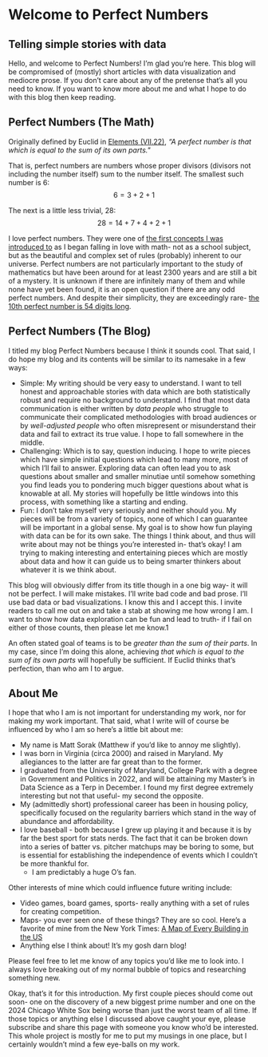 # Welcome to Perfect Numbers
## Telling simple stories with data

Hello, and welcome to Perfect Numbers! I’m glad you’re here. This blog will be compromised of (mostly) short articles with data visualization and mediocre prose. If you don’t care about any of the pretense that’s all you need to know. If you want to know more about me and what I hope to do with this blog then keep reading.

## Perfect Numbers (The Math)

Originally defined by Euclid in [Elements (VII.22)](http://aleph0.clarku.edu/~djoyce/elements/bookVII/defVII22.html), *“A perfect number is that which is equal to the sum of its own parts."*

That is, perfect numbers are numbers whose proper divisors (divisors not including the number itself) sum to the number itself. The smallest such number is 6: $$6=3+2+1$$

The next is a little less trivial, 28: $$28=14+7+4+2+1$$

I love perfect numbers. They were one of [the first concepts I was introduced to](https://www.youtube.com/watch?v=ZfKTD5lvToE) as I began falling in love with math- not as a school subject, but as the beautiful and complex set of rules (probably) inherent to our universe. Perfect numbers are not particularly important to the study of mathematics but have been around for at least 2300 years and are still a bit of a mystery. It is unknown if there are infinitely many of them and while none have yet been found, it is an open question if there are any odd perfect numbers. And despite their simplicity, they are exceedingly rare- [the 10th perfect number is 54 digits long](https://oeis.org/A000396).

## Perfect Numbers (The Blog)
I titled my blog Perfect Numbers because I think it sounds cool. That said, I do hope my blog and its contents will be similar to its namesake in a few ways:
- Simple: My writing should be very easy to understand. I want to tell honest and approachable stories with data which are both statistically robust and require no background to understand. I find that most data communication is either written by *data people* who struggle to communicate their complicated methodologies with broad audiences or by *well-adjusted people* who often misrepresent or misunderstand their data and fail to extract its true value. I hope to fall somewhere in the middle.
- Challenging: Which is to say, question inducing. I hope to write pieces which have simple initial questions which lead to many more, most of which I’ll fail to answer. Exploring data can often lead you to ask questions about smaller and smaller minutiae until somehow something you find leads you to pondering much bigger questions about what is knowable at all. My stories will hopefully be little windows into this process, with something like a starting and ending.
- Fun: I don’t take myself very seriously and neither should you. My pieces will be from a variety of topics, none of which I can guarantee will be important in a global sense. My goal is to show how fun playing with data can be for its own sake. The things I think about, and thus will write about may not be things you’re interested in- that’s okay! I am trying to making interesting and entertaining pieces which are mostly about data and how it can guide us to being smarter thinkers about whatever it is we think about.

This blog will obviously differ from its title though in a one big way- it will not be perfect. I will make mistakes. I’ll write bad code and bad prose. I’ll use bad data or bad visualizations. I know this and I accept this. I invite readers to call me out on and take a stab at showing me how wrong I am. I want to show how data exploration can be fun and lead to truth- if I fail on either of those counts, then please let me know.1

An often stated goal of teams is to be *greater than the sum of their parts*. In my case, since I’m doing this alone, achieving *that which is equal to the sum of its own parts* will hopefully be sufficient. If Euclid thinks that’s perfection, than who am I to argue.

## About Me
I hope that who I am is not important for understanding my work, nor for making my work important. That said, what I write will of course be influenced by who I am so here’s a little bit about me:
- My name is Matt Sorak (Matthew if you’d like to annoy me slightly).
- I was born in Virginia (circa 2000) and raised in Maryland. My allegiances to the latter are far great than to the former.
- I graduated from the University of Maryland, College Park with a degree in Government and Politics in 2022, and will be attaining my Master’s in Data Science as a Terp in December. I found my first degree extremely interesting but not that useful- my second the opposite.
- My (admittedly short) professional career has been in housing policy, specifically focused on the regularity barriers which stand in the way of abundance and affordability.
- I love baseball - both because I grew up playing it and because it is by far the best sport for stats nerds. The fact that it can be broken down into a series of batter vs. pitcher matchups may be boring to some, but is essential for establishing the independence of events which I couldn’t be more thankful for.
	- I am predictably a huge O’s fan.

Other interests of mine which could influence future writing include:
- Video games, board games, sports- really anything with a set of rules for creating competition.
- Maps- you ever seen one of these things? They are so cool. Here’s a favorite of mine from the New York Times: [A Map of Every Building in the US](https://www.nytimes.com/interactive/2018/10/12/us/map-of-every-building-in-the-united-states.html)
- Anything else I think about! It’s my gosh darn blog!

Please feel free to let me know of any topics you’d like me to look into. I always love breaking out of my normal bubble of topics and researching something new.

Okay, that’s it for this introduction. My first couple pieces should come out soon- one on the discovery of a new biggest prime number and one on the 2024 Chicago White Sox being worse than just the worst team of all time. If those topics or anything else I discussed above caught your eye, please subscribe and share this page with someone you know who’d be interested. This whole project is mostly for me to put my musings in one place, but I certainly wouldn’t mind a few eye-balls on my work.
